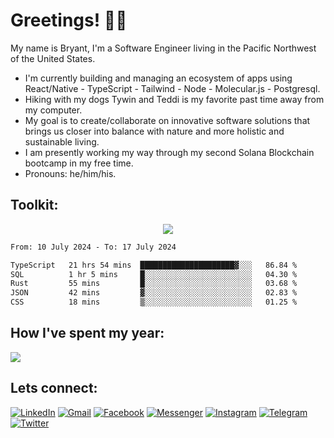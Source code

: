 # Greetings! 🤟🏼


<!-- [![wakatime](https://wakatime.com/badge/user/99e71179-209a-409a-b8bc-6612891d9ce9.svg)](https://wakatime.com/@99e71179-209a-409a-b8bc-6612891d9ce9)
<a href='https://www.codewars.com/users/zataara'><img src="https://www.codewars.com/users/zataara/badges/micro"></a>  <a href='https://leetcode.com/zataara/'>![LeetCode](https://img.shields.io/badge/LeetCode-000000?style=flat&logo=LeetCode&logoColor=#d16c06)</a>  <a href='https://stackoverflow.com/users/14847517/bryant-macmahon'>![Stack Overflow](https://img.shields.io/badge/-Stackoverflow-FE7A16?style=flat&logo=stack-overflow&logoColor=white)</a> <a href='https://zataara.hashnode.dev/'> ![Hashnode](https://img.shields.io/badge/Hashnode-2962FF?style=flat&logo=hashnode&logoColor=white)</a> -->

My name is Bryant, I'm a Software Engineer living in the Pacific Northwest of the United States.

- I'm currently building and managing an ecosystem of apps using React/Native - TypeScript - Tailwind - Node - Molecular.js - Postgresql.
- Hiking with my dogs Tywin and Teddi is my favorite past time away from my computer.
- My goal is to create/collaborate on innovative software solutions that brings us closer into balance with nature and more holistic and sustainable living.
- I am presently working my way through my second Solana Blockchain bootcamp in my free time.
- Pronouns: he/him/his.

## Toolkit:
<p align="center">
  <a href="https://skillicons.dev">
    <img src="https://skillicons.dev/icons?i=react,typescript,nodejs,rust,tailwind,bootstrap,py,html,materialui,css,express,javascript,flask,jest,bash,md,mongodb,postgres,docker,gcp,ps,figma,heroku,cloudflare,gatsby,firebase,git,github,vscode,stackoverflow" />
  </a>
</p>

<!-- <div align='center'>
  -->
<!-- React -->
<!-- <img width="60" src="https://cdn.jsdelivr.net/gh/devicons/devicon/icons/react/react-original-wordmark.svg" /> -->
 
<!-- Redux -->
<!-- <img width="60" src="https://cdn.jsdelivr.net/gh/devicons/devicon/icons/redux/redux-original.svg" />
 -->
<!-- Tailwind --> 
<!-- <img width="60" src="https://cdn.jsdelivr.net/gh/devicons/devicon/icons/tailwindcss/tailwindcss-plain.svg" />
  -->
<!-- Material UI -->
<!-- <img width="60" src="https://cdn.jsdelivr.net/gh/devicons/devicon/icons/materialui/materialui-original.svg" />
  -->
<!-- Bootstrap -->
<!-- <img width="60" src="https://cdn.jsdelivr.net/gh/devicons/devicon/icons/bootstrap/bootstrap-plain-wordmark.svg" />
 -->
<!-- TypeScript -->
<!-- <img width="60" src="https://cdn.jsdelivr.net/gh/devicons/devicon/icons/typescript/typescript-plain.svg" />
 -->
<!-- GIT -->
<!-- <img width="60" src="https://cdn.jsdelivr.net/gh/devicons/devicon/icons/git/git-plain.svg" />
  -->
<!-- HTML -->
<!-- <img width="60" src="https://cdn.jsdelivr.net/gh/devicons/devicon/icons/html5/html5-original.svg" />
  -->
<!-- CSS -->
<!-- <img width="60" src="https://cdn.jsdelivr.net/gh/devicons/devicon/icons/css3/css3-original.svg" />
  -->
<!-- Javscript -->
<!-- <img width="60" src="https://cdn.jsdelivr.net/gh/devicons/devicon/icons/javascript/javascript-original.svg" />
 -->
<!-- Jest -->
<!-- <img  width="60" src="https://cdn.jsdelivr.net/gh/devicons/devicon/icons/jest/jest-plain.svg" />
 -->
<!-- Jasmine -->
<!-- <img width="60" src="https://cdn.jsdelivr.net/gh/devicons/devicon/icons/jasmine/jasmine-plain-wordmark.svg" />
 -->
<!-- jQuery -->
<!-- <img width="60" src="https://cdn.jsdelivr.net/gh/devicons/devicon/icons/jquery/jquery-plain-wordmark.svg" />
 -->
<!-- Markdown -->
<!-- <img width="60" src="https://cdn.jsdelivr.net/gh/devicons/devicon/icons/markdown/markdown-original.svg" />
  -->
<!-- Python -->
<!-- <img width="60" src="https://cdn.jsdelivr.net/gh/devicons/devicon/icons/python/python-original.svg" />
  -->
<!-- Flask -->
<!-- <img width="60" src="https://cdn.jsdelivr.net/gh/devicons/devicon/icons/flask/flask-original.svg" />
 -->
<!-- Node.js -->
<!-- <img width="60" src="https://cdn.jsdelivr.net/gh/devicons/devicon/icons/nodejs/nodejs-original.svg" />
 -->
<!-- npm -->
<!-- <img width="60" src="https://cdn.jsdelivr.net/gh/devicons/devicon/icons/npm/npm-original-wordmark.svg" />
  -->
<!-- Express -->
<!-- <img width ="60" src="https://cdn.jsdelivr.net/gh/devicons/devicon/icons/express/express-original.svg" />
  -->
<!-- Ruby -->
<!-- img width="65" src="https://cdn.jsdelivr.net/gh/devicons/devicon/icons/ruby/ruby-plain.svg" />

<!-- Rails -->
<!-- img width="65" src="https://cdn.jsdelivr.net/gh/devicons/devicon/icons/rails/rails-plain.svg" />

<!-- Figma -->
<!-- <img width="60" src="https://cdn.jsdelivr.net/gh/devicons/devicon/icons/figma/figma-original.svg" />
 -->
<!-- Photoshop -->
<!-- <img width="60" src="https://cdn.jsdelivr.net/gh/devicons/devicon/icons/photoshop/photoshop-plain.svg" />
  -->
<!-- Bash -->
<!-- <img width="60" src="https://cdn.jsdelivr.net/gh/devicons/devicon/icons/bash/bash-original.svg" />
  -->
 <!-- MongoDB -->
<!-- <img width="60" src="https://cdn.jsdelivr.net/gh/devicons/devicon/icons/mongodb/mongodb-original-wordmark.svg" />
 -->
<!-- PostgreSQL -->
<!-- <img width="60" src="https://cdn.jsdelivr.net/gh/devicons/devicon/icons/postgresql/postgresql-original-wordmark.svg" />
  -->
<!-- Heroku -->
<!-- <img width="60" src="https://cdn.jsdelivr.net/gh/devicons/devicon/icons/heroku/heroku-original-wordmark.svg" />
 -->
<!-- VSCode -->
<!-- <img width="60" src="https://cdn.jsdelivr.net/gh/devicons/devicon/icons/vscode/vscode-original.svg" />
  -->
</div>

<!--
## How I've spent my week:
<!--START_SECTION:waka-->

```txt
From: 10 July 2024 - To: 17 July 2024

TypeScript   21 hrs 54 mins  █████████████████████▓░░░   86.84 %
SQL          1 hr 5 mins     █░░░░░░░░░░░░░░░░░░░░░░░░   04.30 %
Rust         55 mins         █░░░░░░░░░░░░░░░░░░░░░░░░   03.68 %
JSON         42 mins         ▓░░░░░░░░░░░░░░░░░░░░░░░░   02.83 %
CSS          18 mins         ▒░░░░░░░░░░░░░░░░░░░░░░░░   01.25 %
```

<!--END_SECTION:waka-->

## How I've spent my year:
<a href="https://wakatime.com"><img src="https://wakatime.com/share/@zataara/3c96471a-adab-4e16-99ab-941fb88544b6.png" /></a>
  
## Lets connect:
 
<a href='https://www.linkedin.com/in/bryantmac'>![LinkedIn](https://img.shields.io/badge/LinkedIn-%230077B5.svg?style=for-the-badge&logo=linkedin&logoColor=white)</a> <a href='https://mail.google.com/mail/?view=cm&fs=1&to=bryantmac@gmail.com&su=Hello!&body=Greetings'>![Gmail](https://img.shields.io/badge/Gmail-D14836?style=for-the-badge&logo=gmail&logoColor=white)</a> <a href='https://www.fb.com/bryantm'> ![Facebook](https://img.shields.io/badge/Facebook-%231877F2.svg?style=for-the-badge&logo=Facebook&logoColor=white)</a> <a href='https://www.m.me/bryantm'>![Messenger](https://img.shields.io/badge/Messenger-00B2FF?style=for-the-badge&logo=messenger&logoColor=white)</a> <a href='https://www.instagram.com/zataara.xyz'>![Instagram](https://img.shields.io/badge/Instagram-%23E4405F.svg?style=for-the-badge&logo=Instagram&logoColor=white)</a> <a href='https://telegram.me/zataara'>![Telegram](https://img.shields.io/badge/Telegram-2CA5E0?style=for-the-badge&logo=telegram&logoColor=white)</a> <a href='https://twitter.com/zataara'>![Twitter](https://img.shields.io/badge/Twitter-%231DA1F2.svg?style=for-the-badge&logo=Twitter&logoColor=white)</a>
 

<!-- <img src="https://github.com/zataara/zataara/blob/master/images/codeStats.svg" alt=""/> -->
<!-- All Apps -->
<!-- [![wakatime](https://wakatime.com/badge/user/99e71179-209a-409a-b8bc-6612891d9ce9.svg)](https://wakatime.com/@99e71179-209a-409a-b8bc-6612891d9ce9) -->
<!-- ## My Cumulative Github Journey:
<img align='left' src='https://github.com/zataara/github-api-stats/blob/master/generated/overview.svg' />
<img align='center' src='https://github.com/zataara/github-api-stats/blob/master/generated/languages.svg' /> -->
 
<!--   Most used Languages
<img src="https://github-readme-stats.vercel.app/api/top-langs/?username=zataara&theme=blue-green"> -->
 
 <!-- <div align='left'>
Checkout my progress on <a href='https://leetcode.com/zataara/'>Leetcode</a>!
<br>
<a href='https://leetcode.com/zataara/'><img src='https://github.com/zataara/leetcode-stats/blob/master/generated/stats.svg'></a></div>
<div align='left'> -->

